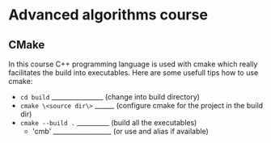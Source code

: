 # Advanced algorithms course

## CMake

In this course C++ programming language is used with
cmake which really facilitates the build into executables.
Here are some usefull tips how to use cmake:  

- `cd build` ________________ (change into build directory)
- `cmake \<source dir\>` ______ (configure cmake for the project in the build dir)
- `cmake --build .` __________ (build all the executables)
  - 'cmb' __________________ (or use and alias if available)
